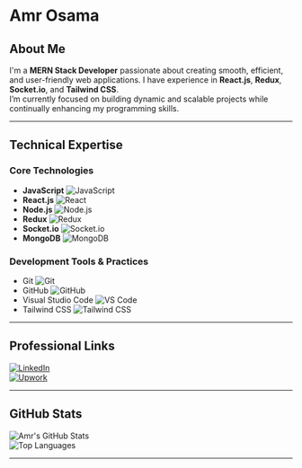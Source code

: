 # Amr Osama

## About Me
I'm a **MERN Stack Developer** passionate about creating smooth, efficient, and user-friendly web applications. I have experience in **React.js**, **Redux**, **Socket.io**, and **Tailwind CSS**.  
I’m currently focused on building dynamic and scalable projects while continually enhancing my programming skills.  

---

## Technical Expertise

### Core Technologies
- **JavaScript** ![JavaScript](https://img.shields.io/badge/-JavaScript-yellow?logo=javascript&logoColor=white)
- **React.js** ![React](https://img.shields.io/badge/-React-blue?logo=react)
- **Node.js** ![Node.js](https://img.shields.io/badge/-Node.js-green?logo=node.js)
- **Redux** ![Redux](https://img.shields.io/badge/-Redux-purple?logo=redux&logoColor=white)
- **Socket.io** ![Socket.io](https://img.shields.io/badge/-Socket.io-black?logo=socket.io)
- **MongoDB** ![MongoDB](https://img.shields.io/badge/-MongoDB-green?logo=mongodb)

### Development Tools & Practices
- Git ![Git](https://img.shields.io/badge/-Git-orange?logo=git)
- GitHub ![GitHub](https://img.shields.io/badge/-GitHub-black?logo=github&logoColor=white)
- Visual Studio Code ![VS Code](https://img.shields.io/badge/-VS%20Code-blue?logo=visual-studio-code)
- Tailwind CSS ![Tailwind CSS](https://img.shields.io/badge/-Tailwind%20CSS-blue?logo=tailwindcss)

---

## Professional Links
[![LinkedIn](https://img.shields.io/badge/-LinkedIn-blue?logo=linkedin&logoColor=white)](https://www.linkedin.com/in/amr-al-fakharany/)  
[![Upwork](https://img.shields.io/badge/-Upwork-green?style=for-the-badge&logo=upwork&logoColor=white)](https://www.upwork.com/freelancers/~014a637709fa0080dd?mp_source=share)


---

## GitHub Stats
![Amr's GitHub Stats](https://github-readme-stats.vercel.app/api?username=amrosama&show_icons=true&theme=dark&count_private=true)  
![Top Languages](https://github-readme-stats.vercel.app/api/top-langs/?username=amrosama&layout=compact&theme=dark)

---

